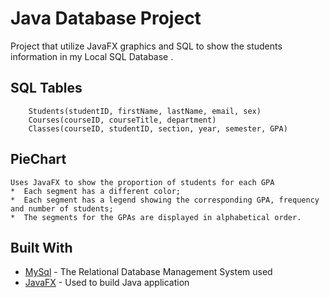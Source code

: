 # Java Database Project

Project that utilize JavaFX graphics and SQL to show the students information in my Local SQL Database .

## SQL Tables
```
	Students(studentID, firstName, lastName, email, sex)
	Courses(courseID, courseTitle, department)
	Classes(courseID, studentID, section, year, semester, GPA)
```

## PieChart
	Uses JavaFX to show the proportion of students for each GPA
	*  Each segment has a different color;
	*  Each segment has a legend showing the corresponding GPA, frequency and number of students;
	*  The segments for the GPAs are displayed in alphabetical order.

## Built With

* [MySql](http://www.mysql.com/) - The Relational Database Management System used
* [JavaFX](https://openjfx.io/) - Used to build Java application
